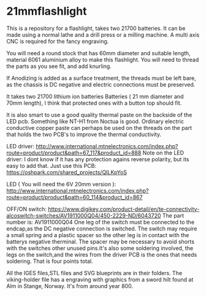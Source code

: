 # 21mmflashlight
This is a repository for a flashlight, takes two 21700 batteries.
It can be made using a normal lathe and a drill press or a milling machine. A multi axis CNC is required for the fancy engraving.

You will need a round stock that has 60mm diameter and suitable length, material 6061 aluminium alloy to make this flashlight. You will need to thread the parts as you see fit, and add knurling.

If Anodizing is added as a surface treatment, the threads must be left bare, as the chassis is DC negative and electric connections must be preserved.

It takes two 21700 lithium ion batteries Batteries ( 21 mm diameter and 70mm length), I think that protected ones with a button top should fit. 

It is also smart to use a good quality thermal paste on the backside of the LED pcb. Something like NT-H1 from Noctua is good. Ordinary electric conductive copper paste can perhaps be used on the threads on the part that holds the two PCB's to improve the thermal conductivity.

LED driver:
http://www.international.mtnelectronics.com/index.php?route=product/product&path=67_117&product_id=888
Note on the LED driver: I dont know if it has any protection agains reverse polarity, but its easy to add that. Just use this PCB:
https://oshpark.com/shared_projects/QlLKpYoS

LED ( You will need the 6V 20mm version ):
http://www.international.mtnelectronics.com/index.php?route=product/product&path=60_114&product_id=867

OFF/ON switch:
https://www.digikey.com/product-detail/en/te-connectivity-alcoswitch-switches/AV1911000Q04/450-2229-ND/6043720
The part number is: AV1911000Q04 
One leg of the switch must be connected to the endcap,as the DC negative connection is switched. The switch may require a small spring and a plastic spacer so the other leg is in contact with the batterys negative therminal. The spacer may be necessary to avoid shorts with the switches other unused pins.It's also some soldering involved, the legs on the switch,and the wires from the driver PCB is the ones that needs soldering. That is four points total.



All the IGES files,STL files and SVG blueprints are in their folders.
The viking-holder file has a engraving with graphics from a sword hilt found at Alm in Stange, Norway. It's from around year 800.

